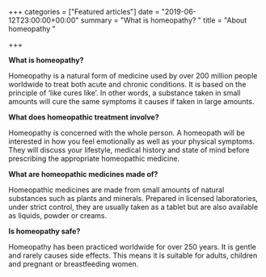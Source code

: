 +++
categories = ["Featured articles"]
date = "2019-06-12T23:00:00+00:00"
summary = "What is homeopathy? "
title = "About homeopathy "

+++

**What is homeopathy?**

Homeopathy is a natural form of medicine used by over 200 million people worldwide to treat both acute and chronic conditions. It is based on the principle of ‘like cures like’. In other words, a substance taken in small amounts will cure the same symptoms it causes if taken in large amounts.

**What does homeopathic treatment involve?**

Homeopathy is concerned with the whole person. A homeopath will be interested in how you feel emotionally as well as your physical symptoms. They will discuss your lifestyle, medical history and state of mind before prescribing the appropriate homeopathic medicine.

**What are homeopathic medicines made of?**

Homeopathic medicines are made from small amounts of natural substances such as plants and minerals. Prepared in licensed laboratories, under strict control, they are usually taken as a tablet but are also available as liquids, powder or creams.

**Is homeopathy safe?**

Homeopathy has been practiced worldwide for over 250 years. It is gentle and rarely causes side effects. This means it is suitable for adults, children and pregnant or breastfeeding women.